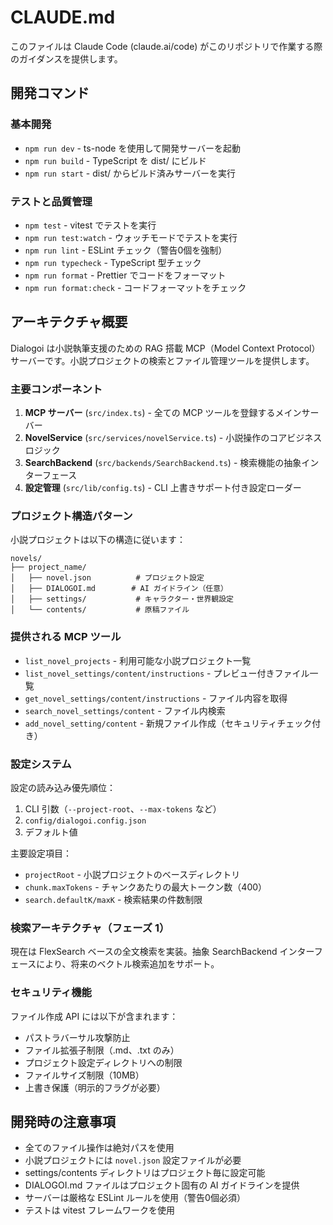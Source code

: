 # CLAUDE.md

このファイルは Claude Code (claude.ai/code) がこのリポジトリで作業する際のガイダンスを提供します。

## 開発コマンド

### 基本開発

- `npm run dev` - ts-node を使用して開発サーバーを起動
- `npm run build` - TypeScript を dist/ にビルド
- `npm run start` - dist/ からビルド済みサーバーを実行

### テストと品質管理

- `npm test` - vitest でテストを実行
- `npm run test:watch` - ウォッチモードでテストを実行
- `npm run lint` - ESLint チェック（警告0個を強制）
- `npm run typecheck` - TypeScript 型チェック
- `npm run format` - Prettier でコードをフォーマット
- `npm run format:check` - コードフォーマットをチェック

## アーキテクチャ概要

Dialogoi は小説執筆支援のための RAG 搭載 MCP（Model Context Protocol）サーバーです。小説プロジェクトの検索とファイル管理ツールを提供します。

### 主要コンポーネント

1. **MCP サーバー** (`src/index.ts`) - 全ての MCP ツールを登録するメインサーバー
2. **NovelService** (`src/services/novelService.ts`) - 小説操作のコアビジネスロジック
3. **SearchBackend** (`src/backends/SearchBackend.ts`) - 検索機能の抽象インターフェース
4. **設定管理** (`src/lib/config.ts`) - CLI 上書きサポート付き設定ローダー

### プロジェクト構造パターン

小説プロジェクトは以下の構造に従います：

```
novels/
├── project_name/
│   ├── novel.json          # プロジェクト設定
│   ├── DIALOGOI.md        # AI ガイドライン（任意）
│   ├── settings/           # キャラクター・世界観設定
│   └── contents/           # 原稿ファイル
```

### 提供される MCP ツール

- `list_novel_projects` - 利用可能な小説プロジェクト一覧
- `list_novel_settings/content/instructions` - プレビュー付きファイル一覧
- `get_novel_settings/content/instructions` - ファイル内容を取得
- `search_novel_settings/content` - ファイル内検索
- `add_novel_setting/content` - 新規ファイル作成（セキュリティチェック付き）

### 設定システム

設定の読み込み優先順位：

1. CLI 引数（`--project-root`、`--max-tokens` など）
2. `config/dialogoi.config.json`
3. デフォルト値

主要設定項目：

- `projectRoot` - 小説プロジェクトのベースディレクトリ
- `chunk.maxTokens` - チャンクあたりの最大トークン数（400）
- `search.defaultK/maxK` - 検索結果の件数制限

### 検索アーキテクチャ（フェーズ 1）

現在は FlexSearch ベースの全文検索を実装。抽象 SearchBackend インターフェースにより、将来のベクトル検索追加をサポート。

### セキュリティ機能

ファイル作成 API には以下が含まれます：

- パストラバーサル攻撃防止
- ファイル拡張子制限（.md、.txt のみ）
- プロジェクト設定ディレクトリへの制限
- ファイルサイズ制限（10MB）
- 上書き保護（明示的フラグが必要）

## 開発時の注意事項

- 全てのファイル操作は絶対パスを使用
- 小説プロジェクトには `novel.json` 設定ファイルが必要
- settings/contents ディレクトリはプロジェクト毎に設定可能
- DIALOGOI.md ファイルはプロジェクト固有の AI ガイドラインを提供
- サーバーは厳格な ESLint ルールを使用（警告0個必須）
- テストは vitest フレームワークを使用
